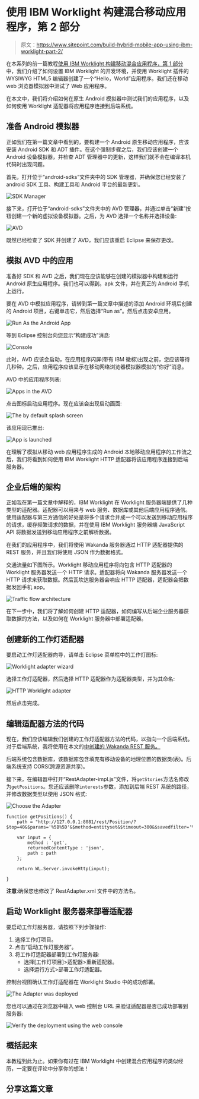 # 使用 IBM Worklight 构建混合移动应用程序，第 2 部分

> 原文：<https://www.sitepoint.com/build-hybrid-mobile-app-using-ibm-worklight-part-2/>

在本系列的前一篇教程[使用 IBM Worklight 构建移动混合应用程序，第 1 部分](https://www.sitepoint.com/build-a-mobile-hybrid-app-using-ibm-worklight-part-1/)中，我们介绍了如何设置 IBM Worklight 的开发环境，并使用 Worklight 插件的 WYSIWYG HTML5 编辑器创建了一个“Hello，World”应用程序。我们还在移动 web 浏览器模拟器中测试了 Web 应用程序。

在本文中，我们将介绍如何在原生 Android 模拟器中测试我们的应用程序，以及如何使用 Worklight 适配器将应用程序连接到后端系统。

## 准备 Android 模拟器

正如我们在第一篇文章中看到的，要构建一个 Android 原生移动应用程序，应该安装 Android SDK 和 ADT 插件。在这个强制步骤之后，我们应该创建一个 Android 设备模拟器，并检查 ADT 管理器中的更新，这样我们就不会在编译本机代码时出现问题。

首先，打开位于“android-sdks”文件夹中的 SDK 管理器，并确保您已经安装了 android SDK 工具、构建工具和 Android 平台的最新更新。

![SDK Manager](img/e28e7fce57c68dfe5d4b5fbdcd633edd.png)

接下来，打开位于“android-sdks”文件夹中的 AVD 管理器，并通过单击“新建”按钮创建一个新的虚拟设备模拟器。之后，为 AVD 选择一个名称并选择设备:

![AVD](img/1a92171ed492e8c027bda3475b80101c.png)

既然已经检查了 SDK 并创建了 AVD，我们应该重启 Eclipse 来保存更改。

## 模拟 AVD 中的应用

准备好 SDK 和 AVD 之后，我们现在应该能够在创建的模拟器中构建和运行 Android 原生应用程序。我们也可以得到。apk 文件，并在真正的 Android 手机上运行。

要在 AVD 中模拟应用程序，请转到第一篇文章中描述的添加 Android 环境后创建的 Android 项目，右键单击它，然后选择“Run as”。然后点击安卓应用。

![Run As the Android App](img/3a8fdc1fab7180234ea7d05c82c7d3a9.png)

等到 Eclipse 控制台向您显示“构建成功”消息:

![Console](img/e5108c3fe92a6824255156ea5dc65dae.png)

此时，AVD 应该会启动，在应用程序闪屏(带有 IBM 徽标)出现之前，您应该等待几秒钟。之后，应用程序应该显示在移动网络浏览器模拟器模拟的“你好”消息。

AVD 中的应用程序列表:

![Apps in the AVD](img/24c7727f73872623f3f0a14130f4b66a.png)

点击图标启动应用程序。现在应该会出现启动画面:

![The by default splash screen](img/777fabd40b171adf5fe357fa5428c329.png)

该应用现已推出:

![App is launched](img/77763a5194238d364f6959dcd9b7d2f7.png)

在理解了模拟从移动 web 应用程序生成的 Android 本地移动应用程序的工作流之后，我们将看到如何使用 IBM Worklight HTTP 适配器将该应用程序连接到后端服务器。

## 企业后端的架构

正如我在第一篇文章中解释的，IBM Worklight 在 Worklight 服务器端提供了几种类型的适配器。适配器可以用来与 web 服务、数据库或其他后端应用程序通信。使用适配器与第三方通信的好处是将多个请求合并成一个可以发送到移动应用程序的请求，缓存频繁请求的数据，并在使用 IBM Worklight 服务器端 JavaScript API 将数据发送到移动应用程序之前解析数据。

在我们的应用程序中，我们将使用 Wakanda 服务器通过 HTTP 适配器提供的 REST 服务，并且我们将使用 JSON 作为数据格式。

交通流量如下图所示。Worklight 移动应用程序将向包含 HTTP 适配器的 Worklight 服务器发送一个 HTTP 请求。适配器将向 Wakanda 服务器发送一个 HTTP 请求来获取数据。然后瓦坎达服务器会响应 HTTP 适配器，适配器会把数据发回手机 app。

![Traffic flow architecture](img/e39749dea7d979ef9fb030ac0a72125a.png)

在下一步中，我们将了解如何创建 HTTP 适配器，如何编写从后端企业服务器获取数据的方法，以及如何在 Worklight 服务器中部署适配器。

## 创建新的工作灯适配器

要启动工作灯适配器向导，请单击 Eclipse 菜单栏中的工作灯图标:

![Worklight adapter wizard](img/3dcd64419e5d070cc9d9bb863ee7b410.png)

选择工作灯适配器，然后选择 HTTP 适配器作为适配器类型，并为其命名:

![HTTP Worklight adapter](img/26d82f23ffbd8fa69f5e350f97d37a39.png)

然后点击完成。

## 编辑适配器方法的代码

现在，我们应该编辑我们创建的工作灯适配器方法的代码，以指向一个后端系统。对于后端系统，我将使用在本文的[中创建的 Wakanda REST 服务。](https://www.sitepoint.com/storing-mobile-positions-remote-database-part-1/)

后端系统包含数据库，该数据库包含填充有移动设备的地理位置的数据类(表)。后端系统支持 CORS(跨源资源共享)。

接下来，在编辑器中打开“RestAdapter-impl.js”文件，将`getStories`方法名修改为`getPositions`。您还应该删除`interests`参数，添加到后端 REST 系统的路径，并修改数据类型以使用 JSON 格式:

![Choose the Adapter](img/dc1f83b6f2bd0f443605b0f6196770ca.png)

```
function getPositions() {
    path = "http://127.0.0.1:8081/rest/Position/?$top=40&$params='%5B%5D'&$method=entityset&$timeout=300&$savedfilter='%24all'";

    var input = {
        method : 'get',
        returnedContentType : 'json',
        path : path
    };

    return WL.Server.invokeHttp(input);

}
```

**注意**:确保您也修改了 RestAdapter.xml 文件中的方法名。

## 启动 Worklight 服务器来部署适配器

要启动工作灯服务器，请按照下列步骤操作:

1.  选择工作灯项目。
2.  点击“启动工作灯服务器”。
3.  将工作灯适配器部署到工作灯服务器:
    *   选择[工作灯项目]>适配器>重新适配器。
    *   选择运行方式>部署工作灯适配器。

控制台视图确认工作灯适配器在 Worklight Studio 中的成功部署。

![The Adapter was deployed ](img/7573f2cc2de6e852b6f2a4a5ed52685e.png)

您也可以通过在浏览器中输入 web 控制台 URL 来验证适配器是否已成功部署到服务器:

![Verify the deployment using the web console](img/666b991340da4835c9d754431bcfd19e.png)

## 概括起来

本教程到此为止。如果你有过在 IBM Worklight 中创建混合应用程序的类似经历，一定要在评论中分享你的想法！

## 分享这篇文章